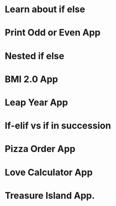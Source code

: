 # Learn about if else
# Print Odd or Even App
# Nested if else
# BMI 2.0 App
# Leap Year App
# If-elif vs if in succession
# Pizza Order App
# Love Calculator App
# Treasure Island App.